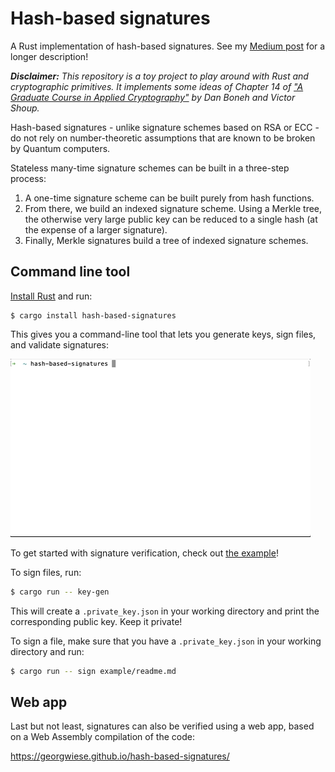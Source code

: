 # Hash-based signatures

A Rust implementation of hash-based signatures. See my [Medium post](https://medium.com/@georgwiese/hash-based-digital-signatures-almost-from-scratch-da57e54dd774) for a longer description!

***Disclaimer:** This repository is a toy project to play around with Rust and cryptographic primitives.
It implements some ideas of Chapter 14 of ["A Graduate Course in
Applied Cryptography"](http://toc.cryptobook.us/) by Dan Boneh and Victor Shoup.*

Hash-based signatures - unlike signature schemes based on RSA or ECC - do not rely on number-theoretic assumptions that are known to be broken by Quantum computers.

Stateless many-time signature schemes can be built in a three-step process:
1. A one-time signature scheme can be built purely from hash functions.
2. From there, we build an indexed signature scheme.
   Using a Merkle tree, the otherwise very large public key can be reduced to a single hash
   (at the expense of a larger signature).
3. Finally, Merkle signatures build a tree of indexed signature schemes.

## Command line tool

[Install Rust](https://www.rust-lang.org/tools/install) and run:
```
$ cargo install hash-based-signatures
```

This gives you a command-line tool that lets you generate keys, sign files, and validate signatures:

<img src="assets/demo.gif" />

To get started with signature verification, check out [the example](./example)!

To sign files, run:
```bash
$ cargo run -- key-gen
```

This will create a `.private_key.json` in your working directory and print the corresponding public key.
Keep it private!

To sign a file, make sure that you have a `.private_key.json` in your working directory and run:
```bash
$ cargo run -- sign example/readme.md
```

## Web app

Last but not least, signatures can also be verified using a web app, based on a Web Assembly compilation of the code:

https://georgwiese.github.io/hash-based-signatures/